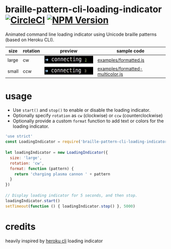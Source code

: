 # braille-pattern-cli-loading-indicator [![CircleCI](https://circleci.com/gh/6/braille-pattern-cli-loading-indicator.svg?style=svg)](https://circleci.com/gh/6/braille-pattern-cli-loading-indicator) [![NPM Version](http://img.shields.io/npm/v/braille-pattern-cli-loading-indicator.svg?style=flat)](https://www.npmjs.org/package/braille-pattern-cli-loading-indicator)

Animated command line loading indicator using Unicode braille patterns (based on Heroku CLI).

<table>
  <thead>
    <tr>
      <th>size</th>
      <th>rotation</th>
      <th>preview</th>
      <th>sample code</th>
    </tr>
  </thead>
  <tr>
    <td>large</td>
    <td>cw</td>
    <td>
      <img src="https://raw.githubusercontent.com/6/braille-pattern-cli-loading-indicator/master/examples/sample.gif" height="24">
    </td>
    <td>
      <a href="https://github.com/6/braille-pattern-cli-loading-indicator/blob/master/examples/formatted.js">examples/formatted.js</a>
    </td>
  </tr>
  <tr>
    <td>small</td>
    <td>ccw</td>
    <td>
      <img src="https://raw.githubusercontent.com/6/braille-pattern-cli-loading-indicator/master/examples/sample2.gif" height="24">
    </td>
    <td>
      <a href="https://github.com/6/braille-pattern-cli-loading-indicator/blob/master/examples/formatted-multicolor.js">examples/formatted-multicolor.js</a>
    </td>
  </tr>
</table>

# usage

- Use `start()` and `stop()` to enable or disable the loading indicator.
- Optionally specify `rotation` as `cw` (clockwise) or `ccw` (counterclockwise)
- Optionally provide a custom `format` function to add text or colors for the loading indicator.

```javascript
'use strict'
const LoadingIndicator = require('braille-pattern-cli-loading-indicator')

let loadingIndicator = new LoadingIndicator({
  size: 'large',
  rotation: 'cw',
  format: function (pattern) {
    return 'charging plasma cannon ' + pattern
  }
})

// Display loading indicator for 5 seconds, and then stop.
loadingIndicator.start()
setTimeout(function () { loadingIndicator.stop() }, 5000)
```

# credits

heavily inspired by [heroku cli](https://github.com/heroku/heroku) loading indicator
